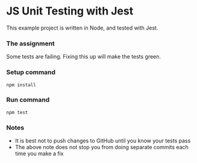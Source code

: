 # JS Unit Testing with Jest

This example project is written in Node, and tested with Jest.

### The assignment
Some tests are failing. Fixing this up will make the tests green.

### Setup command
`npm install`

### Run command
`npm test`

### Notes
- It is best not to push changes to GitHub until you know your tests pass
- The above note does not stop you from doing separate commits each time you make a fix
